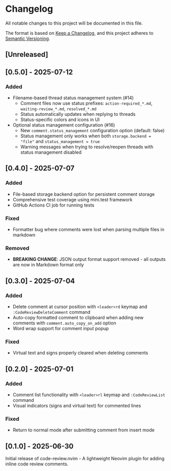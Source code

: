 # Changelog

All notable changes to this project will be documented in this file.

The format is based on [Keep a Changelog](https://keepachangelog.com/en/1.0.0/),
and this project adheres to [Semantic Versioning](https://semver.org/spec/v2.0.0.html).

## [Unreleased]

## [0.5.0] - 2025-07-12

### Added
- Filename-based thread status management system (#14)
  - Comment files now use status prefixes: `action-required_*.md`, `waiting-review_*.md`, `resolved_*.md`
  - Status automatically updates when replying to threads
  - Status-specific colors and icons in UI
- Optional status management configuration (#16)
  - New `comment.status_management` configuration option (default: false)
  - Status management only works when both `storage.backend = "file"` and `status_management = true`
  - Warning messages when trying to resolve/reopen threads with status management disabled

## [0.4.0] - 2025-07-07

### Added
- File-based storage backend option for persistent comment storage
- Comprehensive test coverage using mini.test framework
- GitHub Actions CI job for running tests

### Fixed
- Formatter bug where comments were lost when parsing multiple files in markdown

### Removed
- **BREAKING CHANGE**: JSON output format support removed - all outputs are now in Markdown format only

## [0.3.0] - 2025-07-04

### Added
- Delete comment at cursor position with `<leader>rd` keymap and `:CodeReviewDeleteComment` command
- Auto-copy formatted comment to clipboard when adding new comments with `comment.auto_copy_on_add` option
- Word wrap support for comment input popup

### Fixed
- Virtual text and signs properly cleared when deleting comments

## [0.2.0] - 2025-07-01

### Added
- Comment list functionality with `<leader>rl` keymap and `:CodeReviewList` command
- Visual indicators (signs and virtual text) for commented lines

### Fixed
- Return to normal mode after submitting comment from insert mode

## [0.1.0] - 2025-06-30

Initial release of code-review.nvim - A lightweight Neovim plugin for adding inline code review comments.

